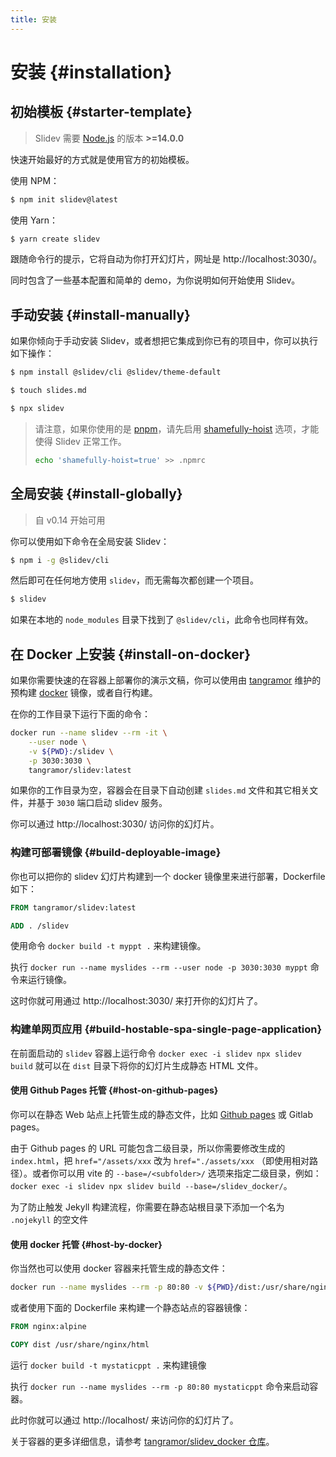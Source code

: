 ```yaml
---
title: 安装
---
```


# 安装 {#installation}

## 初始模板 {#starter-template}

> Slidev 需要 [Node.js](https://nodejs.org/) 的版本 **>=14.0.0**

快速开始最好的方式就是使用官方的初始模板。

使用 NPM：

```bash
$ npm init slidev@latest
```

使用 Yarn：

```bash
$ yarn create slidev
```

跟随命令行的提示，它将自动为你打开幻灯片，网址是 http://localhost:3030/。

同时包含了一些基本配置和简单的 demo，为你说明如何开始使用 Slidev。

## 手动安装 {#install-manually}

如果你倾向于手动安装 Slidev，或者想把它集成到你已有的项目中，你可以执行如下操作：

```bash
$ npm install @slidev/cli @slidev/theme-default
```
```bash
$ touch slides.md
```
```bash
$ npx slidev
```

> 请注意，如果你使用的是 [pnpm](https://pnpm.io)，请先启用 [shamefully-hoist](https://pnpm.io/npmrc#shamefully-hoist) 选项，才能使得 Slidev 正常工作。
>
> ```bash
> echo 'shamefully-hoist=true' >> .npmrc
> ```

## 全局安装 {#install-globally}

> 自 v0.14 开始可用

你可以使用如下命令在全局安装 Slidev：

```bash
$ npm i -g @slidev/cli
```

然后即可在任何地方使用 `slidev`，而无需每次都创建一个项目。

```bash
$ slidev
```

如果在本地的 `node_modules` 目录下找到了 `@slidev/cli`，此命令也同样有效。

## 在 Docker 上安装 {#install-on-docker}

如果你需要快速的在容器上部署你的演示文稿，你可以使用由 [tangramor](https://github.com/tangramor) 维护的预构建 [docker](https://hub.docker.com/r/tangramor/slidev) 镜像，或者自行构建。

在你的工作目录下运行下面的命令：

```bash
docker run --name slidev --rm -it \
    --user node \
    -v ${PWD}:/slidev \
    -p 3030:3030 \
    tangramor/slidev:latest
```

如果你的工作目录为空，容器会在目录下自动创建 `slides.md` 文件和其它相关文件，并基于 `3030` 端口启动 slidev 服务。

你可以通过 http://localhost:3030/ 访问你的幻灯片。


### 构建可部署镜像 {#build-deployable-image}

你也可以把你的 slidev 幻灯片构建到一个 docker 镜像里来进行部署，Dockerfile 如下：

```Dockerfile
FROM tangramor/slidev:latest

ADD . /slidev

```

使用命令 `docker build -t myppt .` 来构建镜像。

执行 `docker run --name myslides --rm --user node -p 3030:3030 myppt` 命令来运行镜像。

这时你就可用通过 http://localhost:3030/ 来打开你的幻灯片了。


### 构建单网页应用  {#build-hostable-spa-single-page-application}

在前面启动的 `slidev` 容器上运行命令 `docker exec -i slidev npx slidev build` 就可以在 `dist` 目录下将你的幻灯片生成静态 HTML 文件。


#### 使用 Github Pages 托管 {#host-on-github-pages}

你可以在静态 Web 站点上托管生成的静态文件，比如 [Github pages](https://tangramor.github.io/slidev_docker/) 或 Gitlab pages。

由于 Github pages 的 URL 可能包含二级目录，所以你需要修改生成的 `index.html`，把 `href="/assets/xxx` 改为 `href="./assets/xxx` （即使用相对路径）。或者你可以用 vite 的 `--base=/<subfolder>/` 选项来指定二级目录，例如： `docker exec -i slidev npx slidev build --base=/slidev_docker/`。

为了防止触发 Jekyll 构建流程，你需要在静态站根目录下添加一个名为 `.nojekyll` 的空文件


#### 使用 docker 托管 {#host-by-docker}

你当然也可以使用 docker 容器来托管生成的静态文件：

```bash
docker run --name myslides --rm -p 80:80 -v ${PWD}/dist:/usr/share/nginx/html nginx:alpine
```

或者使用下面的 Dockerfile 来构建一个静态站点的容器镜像：

```Dockerfile
FROM nginx:alpine

COPY dist /usr/share/nginx/html

```

运行 `docker build -t mystaticppt .` 来构建镜像

执行 `docker run --name myslides --rm -p 80:80 mystaticppt` 命令来启动容器。

此时你就可以通过 http://localhost/ 来访问你的幻灯片了。


关于容器的更多详细信息，请参考 [tangramor/slidev_docker 仓库](https://github.com/tangramor/slidev_docker)。
